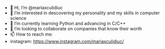 - 👋 Hi, I’m @mariaxculidiuc
- 👀 I’m interested in descovering my personality and my skills in computer science
- 🌱 I’m currently learning Python and advancing in C/C++
- 💞️ I’m looking to collaborate on companies that know their worth
- 📫 How to reach me: 
-   instagram: https://www.instagram.com/mariaxculidiuc/

<!---
mariaxculidiuc/mariaxculidiuc is a ✨ special ✨ repository because its `README.md` (this file) appears on your GitHub profile.
You can click the Preview link to take a look at your changes.
--->
